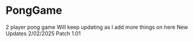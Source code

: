 # PongGame
2 player pong game
Will keep updating as I add more things on here
New Updates 2/02/2025 Patch 1.01
